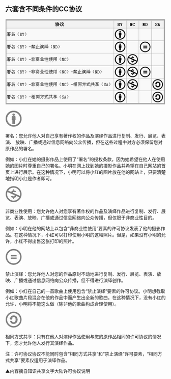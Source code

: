 ## 六套含不同条件的CC协议
![0](assets/execution/license_cc/00.jpg)

![0](assets/execution/license_cc/01.jpg)

署名：您允许他人对自己享有著作权的作品及演绎作品进行复制、发行、展览、表演、 放映、广播或通过信息网络向公众传播，但在这些过程中对方必须保留您对原作品的署名。

例如：小红在她的摄影作品上使用了“署名”的授权条款，因为她希望在他人在使用她的图片时尊重自己的署名。小明在网上找到她的摄影作品并希望在自己网站的首页上进行展示。在这种情况下，小明可以将小红的图片放在他的网站上，只要清楚地指明小红是作者即可。

![0](assets/execution/license_cc/02.jpg)

非商业性使用：您允许他人对您享有著作权的作品及演绎作品进行复制、发行、展览、表演、放映、广播或通过信息网络向公众传播，但仅限于非商业性目的。

例如：小明在他的网站上以包含“非商业性使用”要素的许可协议发表了他的摄影作品。在这种情况下，小红可以打印使用小明的这幅照片。但是，如果没有小明的允许，小红不得出售这张打印的照片。

![0](assets/execution/license_cc/03.jpg)

禁止演绎：您允许他人对您的作品原封不动地进行复制、发行、展览、表演、放映、广播或通过信息网络向公众传播，但不得进行演绎创作。

例如：小红在自己的一首歌曲上使用包含“禁止演绎”要素的许可协议。小明想截取小红歌曲片段混合在他的作品中而产生出全新的歌曲。在这种情况下，没有小红的允许，小明将不能这么做（除非他的歌曲构成合理使用）。

![0](assets/execution/license_cc/04.jpg)

相同方式共享：只有在他人对演绎作品使用与您的原作品相同的许可协议的情况下，您才允许他人发行其演绎作品。

注：许可协议协议不能同时包含“相同方式共享”和“禁止演绎”许可要素，“相同方式共享”要素仅适用于演绎作品。

▲内容摘自知识共享文字大陆许可协议说明

